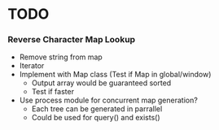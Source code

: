 # TODO


### Reverse Character Map Lookup
- Remove string from map
- Iterator
- Implement with Map class (Test if Map in global/window)
  - Output array would be guaranteed sorted
  - Test if faster
- Use process module for concurrent map generation?
  - Each tree can be generated in parrallel
  - Could be used for query() and exists()